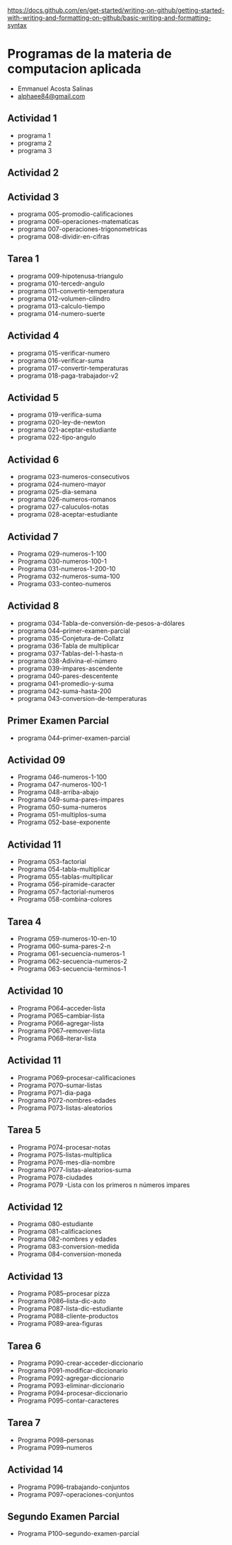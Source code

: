 https://docs.github.com/en/get-started/writing-on-github/getting-started-with-writing-and-formatting-on-github/basic-writing-and-formatting-syntax
# Programas de la materia de computacion aplicada
- Emmanuel Acosta Salinas 
- alphaee84@gmail.com
## Actividad 1
- programa 1
- programa 2
- programa 3
## Actividad 2
## Actividad 3
- programa 005-promodio-calificaciones
- programa 006-operaciones-matematicas
- programa 007-operaciones-trigonometricas
- programa 008-dividir-en-cifras
## Tarea 1
- programa 009-hipotenusa-triangulo
- programa 010-tercedr-angulo 
- programa 011-convertir-temperatura
- programa 012-volumen-cilindro
- programa 013-calculo-tiempo
- programa 014-numero-suerte
## Actividad 4
- programa 015-verificar-numero
- programa 016-verificar-suma
- programa 017-convertir-temperaturas
- programa 018-paga-trabajador-v2
## Actividad 5
- programa 019-verifica-suma
- programa 020-ley-de-newton
- programa 021-aceptar-estudiante
- programa 022-tipo-angulo
## Actividad 6
- programa 023-numeros-consecutivos
- programa 024-numero-mayor
- programa 025-dia-semana
- programa 026-numeros-romanos
- programa 027-caluculos-notas
- programa 028-aceptar-estudiante
## Actividad 7
- Programa 029-numeros-1-100
- Programa 030-numeros-100-1
- Programa 031-numeros-1-200-10
- Programa 032-numeros-suma-100
- Programa 033-conteo-numeros
## Actividad 8
- programa 034-Tabla-de-conversión-de-pesos-a-dólares
- programa 044–primer-examen-parcial
- programa 035-Conjetura-de-Collatz
- programa 036-Tabla de multiplicar
- programa 037-Tablas-del-1-hasta-n
- programa 038-Adivina-el-número
- programa 039-impares-ascendente
- programa 040-pares-descentente
- programa 041-promedio-y-suma
- programa 042-suma-hasta-200
- programa 043-conversion-de-temperaturas
## Primer Examen Parcial
- programa 044–primer-examen-parcial
## Actividad 09
- Programa 046-numeros-1-100
- Programa 047-numeros-100-1
- Programa 048-arriba-abajo
- Programa 049-suma-pares-impares
- Programa 050-suma-numeros
- Programa 051-multiplos-suma
- Programa 052-base-exponente
## Actividad 11
- Programa 053-factorial
- Programa 054-tabla-multiplicar
- Programa 055-tablas-multiplicar
- Programa 056-piramide-caracter
- Programa 057-factorial-numeros
- Programa 058-combina-colores
## Tarea 4
- Programa 059-numeros-10-en-10
- Programa 060-suma-pares-2-n
- Programa 061-secuencia-numeros-1
- Programa 062-secuencia-numeros-2
- Programa 063-secuencia-terminos-1
## Actividad 10
 - Programa P064–acceder-lista
 - Programa P065–cambiar-lista
 - Programa P066–agregar-lista
 - Programa P067–remover-lista
 - Programa P068–iterar-lista
## Actividad 11
 - Programa P069–procesar-calificaciones
 - Programa P070–sumar-listas
 - Programa P071-dia-paga
 - Programa P072-nombres-edades
 - Programa P073-listas-aleatorios
 ## Tarea 5
 - Programa P074-procesar-notas 
 - Programa P075-listas-multiplica 
 - Programa P076-mes-día-nombre  
 - Programa P077-listas-aleatorios-suma 
 - Programa P078-ciudades 
 - Programa P079 -Lista con los primeros n números impares
 ## Actividad 12
- Programa 080-estudiante
- Programa 081-calificaciones
- Programa 082-nombres y edades
- Programa 083-conversion-medida
- Programa 084-conversion-moneda
## Actividad 13
 - Programa P085–procesar pizza
 - Programa P086–lista-dic-auto
 - Programa P087-lista-dic-estudiante
 - Programa P088-cliente-productos
 - Programa P089-area-figuras
 ## Tarea 6
- Programa P090-crear-acceder-diccionario 
- Programa P091-modificar-diccionario 
- Programa P092-agregar-diccionario 
- Programa P093-eliminar-diccionario 
- Programa P094-procesar-diccionario 
- Programa P095-contar-caracteres 
 ## Tarea 7
- Programa P098–personas
- Programa P099–numeros
## Actividad 14
- Programa P096–trabajando-conjuntos
- Programa P097–operaciones-conjuntos

## Segundo Examen Parcial
- Programa P100–segundo-examen-parcial


